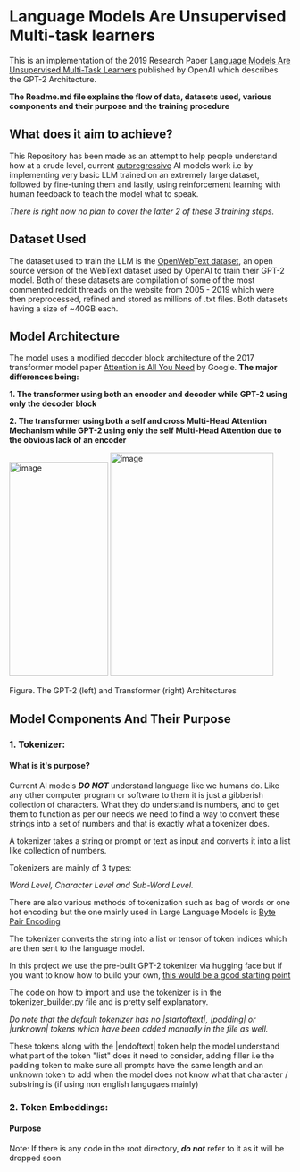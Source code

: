 # Language Models Are Unsupervised Multi-task learners 

This is an implementation of the 2019 Research Paper [Language Models Are Unsupervised Multi-Task Learners](https://cdn.openai.com/better-language-models/language_models_are_unsupervised_multitask_learners.pdf) published by OpenAI which describes the GPT-2 Architecture.

**The Readme.md file explains the flow of data, datasets used, various components and their purpose and the training procedure**

## What does it aim to achieve?

This Repository has been made as an attempt to help people understand how at a crude level, current [autoregressive](https://www.google.com/search?client=firefox-b-e&channel=entpr&q=autoregressive+models) AI models work i.e by implementing very basic LLM trained on an extremely large dataset, followed by fine-tuning them and lastly, using reinforcement learning with human feedback to teach the model what to speak.

_There is right now no plan to cover the latter 2 of these 3 training steps._ 

## Dataset Used

The dataset used to train the LLM is the [OpenWebText dataset](https://huggingface.co/datasets/Skylion007/openwebtext/tree/main), an open source version of the WebText dataset used by OpenAI to train their GPT-2 model.
Both of these datasets are compilation of some of the most commented reddit threads on the website from 2005 - 2019 which were then preprocessed, refined and stored as millions of .txt files. Both datasets having a size of ~40GB each.

## Model Architecture

The model uses a modified decoder block architecture of the 2017 transformer model paper [Attention is All You Need](https://arxiv.org/pdf/1706.03762) by Google. **The major differences being:**

**1. The transformer using both an encoder and decoder while GPT-2 using only the decoder block**

**2. The transformer using both a self and cross Multi-Head Attention Mechanism while GPT-2 using only the self Multi-Head Attention due to the obvious lack of an encoder**



<img width="177" height="383" alt="image" src="https://github.com/user-attachments/assets/473265a3-10a1-4513-afd8-40892e1991d8" /> <img width="292" height="400" alt="image" src="https://github.com/user-attachments/assets/ddd46781-ce74-46f6-8cf8-d850e9f333ef" />

Figure. The GPT-2 (left) and Transformer (right) Architectures

## Model Components And Their Purpose

### 1. Tokenizer: 

#### What is it's purpose?

Current AI models **_DO NOT_** understand language like we humans do. Like any other computer program or software to them it is just a gibberish collection of characters. What they do understand is numbers, and to get them to function as per our needs we need to find a way to convert these strings into a set of numbers and that is exactly what a tokenizer does.


A tokenizer takes a string or prompt or text as input and converts it into a list like collection of numbers. 

Tokenizers are mainly of 3 types: 

_Word Level, Character Level and Sub-Word Level._

There are also various methods of tokenization such as bag of words or one hot encoding but the one mainly used in Large Language Models is [Byte Pair Encoding](https://www.google.com/search?client=firefox-b-e&channel=entpr&q=byte+pair+encoding)

The tokenizer converts the string into a list or tensor of token indices which are then sent to the language model.

In this project we use the pre-built GPT-2 tokenizer via hugging face but if you want to know how to build your own, [this would be a good starting point](https://www.youtube.com/watch?v=zduSFxRajkE&t=2204s&pp=ygUdbGV0J3MgYnVpbGQgdGhlIGdwdCB0b2tlbml6ZXI%3D)

The code on how to import and use the tokenizer is in the tokenizer_builder.py file and is pretty self explanatory.

_Do note that the default tokenizer has no |startoftext|, |padding| or |unknown| tokens which have been added manually in the file as well._

These tokens along with the |endoftext| token help the model understand what part of the token "list" does it need to consider,
adding filler i.e the padding token to make sure all prompts have the same length and an unknown token to add when the model does not know what that character / substring is (if using non english langugaes mainly)

### 2. Token Embeddings:

#### Purpose






Note: If there is any code in the root directory, **_do not_** refer to it as it will be dropped soon
